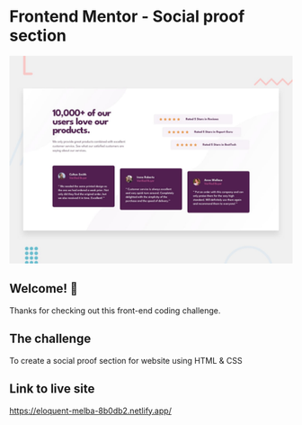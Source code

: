 # Frontend Mentor - Social proof section

![Design preview for the Social proof section coding challenge](./design/desktop-preview.jpg)

## Welcome! 👋

Thanks for checking out this front-end coding challenge.

## The challenge

To create a social proof section for website using HTML & CSS

## Link to live site

https://eloquent-melba-8b0db2.netlify.app/



